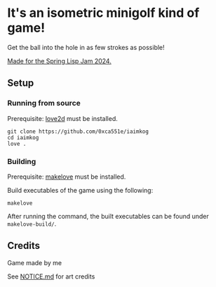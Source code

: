 # It's an isometric minigolf kind of game!

Get the ball into the hole in as few strokes as possible!

[Made for the Spring Lisp Jam 2024.](https://itch.io/jam/spring-lisp-game-jam-2024)

## Setup

### Running from source

Prerequisite: [love2d](https://www.love2d.org/) must be installed.

```
git clone https://github.com/0xca551e/iaimkog
cd iaimkog
love .
```

### Building

Prerequisite: [makelove](https://github.com/pfirsich/makelove) must be installed.

Build executables of the game using the following:

```
makelove
```

After running the command, the built executables can be found under `makelove-build/`.

## Credits

Game made by me

See [NOTICE.md](NOTICE.md) for art credits
